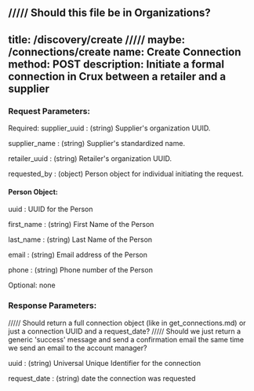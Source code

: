 ///// Should this file be in Organizations?
---
title: /discovery/create
///// maybe: /connections/create
name: Create Connection
method: POST
description: Initiate a formal connection in Crux between a retailer and a supplier
---
### Request Parameters:

Required:
supplier_uuid
: (string) Supplier's organization UUID.

supplier_name
: (string) Supplier's standardized name.

retailer_uuid
: (string) Retailer's organization UUID.

requested_by
: (object) Person object for individual initiating the request.

#### Person Object:

uuid
: UUID for the Person

first_name
: (string) First Name of the Person

last_name
: (string) Last Name of the Person

email
: (string) Email address of the Person

phone
: (string) Phone number of the Person

Optional: none


### Response Parameters:

///// Should return a full connection object (like in get_connections.md) or just a connection UUID and a request_date?
///// Should we just return a generic 'success' message and send a confirmation email the same time we send an email to the account manager?

uuid
: (string) Universal Unique Identifier for the connection

request_date
: (string) date the connection was requested
